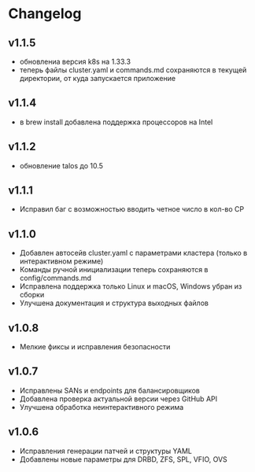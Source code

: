 # Changelog

## v1.1.5

- обновлениа версия k8s на 1.33.3
- теперь файлы cluster.yaml и commands.md сохраняются в текущей директории, от куда запускается приложение

## v1.1.4

- в brew install добавлена поддержка процессоров на Intel

## v1.1.2

- обновление talos до 10.5

## v1.1.1

- Исправил баг с возможностью вводить четное число в кол-во CP

## v1.1.0

- Добавлен автосейв cluster.yaml с параметрами кластера (только в интерактивном режиме)
- Команды ручной инициализации теперь сохраняются в config/commands.md
- Исправлена поддержка только Linux и macOS, Windows убран из сборки
- Улучшена документация и структура выходных файлов

## v1.0.8

- Мелкие фиксы и исправления безопасности

## v1.0.7

- Исправлены SANs и endpoints для балансировщиков
- Добавлена проверка актуальной версии через GitHub API
- Улучшена обработка неинтерактивного режима

## v1.0.6

- Исправления генерации патчей и структуры YAML
- Добавлены новые параметры для DRBD, ZFS, SPL, VFIO, OVS
